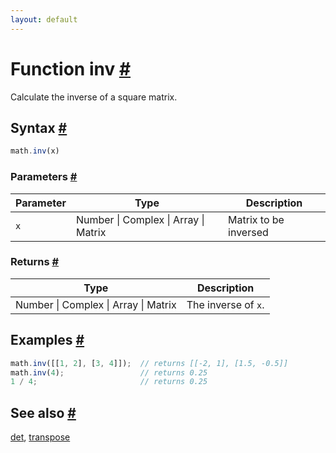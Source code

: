 ```yaml
---
layout: default
---
```


<h1 id="function-inv">Function inv <a href="#function-inv" title="Permalink">#</a></h1>

Calculate the inverse of a square matrix.


<h2 id="syntax">Syntax <a href="#syntax" title="Permalink">#</a></h2>

```js
math.inv(x)
```

<h3 id="parameters">Parameters <a href="#parameters" title="Permalink">#</a></h3>

Parameter | Type | Description
--------- | ---- | -----------
`x` | Number &#124; Complex &#124; Array &#124; Matrix | Matrix to be inversed

<h3 id="returns">Returns <a href="#returns" title="Permalink">#</a></h3>

Type | Description
---- | -----------
Number &#124; Complex &#124; Array &#124; Matrix | The inverse of `x`.


<h2 id="examples">Examples <a href="#examples" title="Permalink">#</a></h2>

```js
math.inv([[1, 2], [3, 4]]);  // returns [[-2, 1], [1.5, -0.5]]
math.inv(4);                 // returns 0.25
1 / 4;                       // returns 0.25
```


<h2 id="see-also">See also <a href="#see-also" title="Permalink">#</a></h2>

[det](det.html),
[transpose](transpose.html)


<!-- Note: This file is automatically generated from source code comments. Changes made in this file will be overridden. -->
